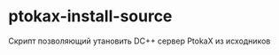 ptokax-install-source
=====================

Скрипт позволяющий утановить DC++ сервер PtokaX из исходников